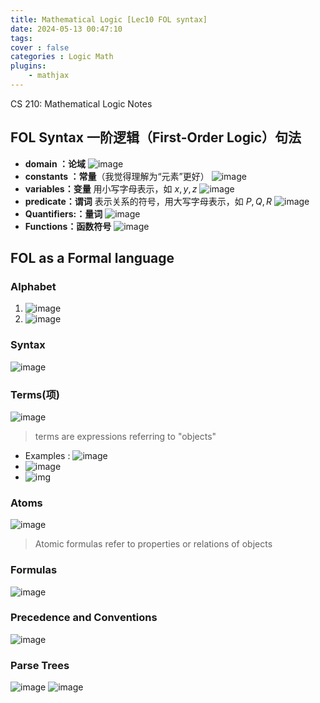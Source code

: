 ```yaml
---
title: Mathematical Logic [Lec10 FOL syntax]
date: 2024-05-13 00:47:10
tags:
cover : false
categories : Logic Math
plugins: 
    - mathjax
---
```

CS 210: Mathematical Logic Notes

<!-- more -->

## FOL Syntax 一阶逻辑（First-Order Logic）句法

- **domain ：论域**
  ![image](img1.png)
- **constants ：常量**（我觉得理解为“元素”更好）
  ![image](img2.png)
- **variables：变量** 用小写字母表示，如 $x,y,z$
  ![image](img3.png)
- **predicate：谓词**  表示关系的符号，用大写字母表示，如 $P,Q,R$
  ![image](img4.png)
- **Quantifiers:：量词**
  ![image](img5.png)
- **Functions：函数符号**
  ![image](img6.png)

## FOL as a Formal language

### Alphabet

1. ![image](img7.png)
2. ![image](img8.png)

### Syntax

![image](img9.png)

### Terms(项)

![image](img10.png)
>terms are expressions referring to "objects"

- Examples : ![image](img11.png)
- ![image](img12.png)
- ![img](img13.png)

### Atoms

![image](img14.png)
>Atomic formulas refer to properties or relations of objects

### Formulas

![image](img15.png)

### Precedence and Conventions

![image](img16.png)

### Parse Trees

![image](img17.png)
![image](img18.png)
